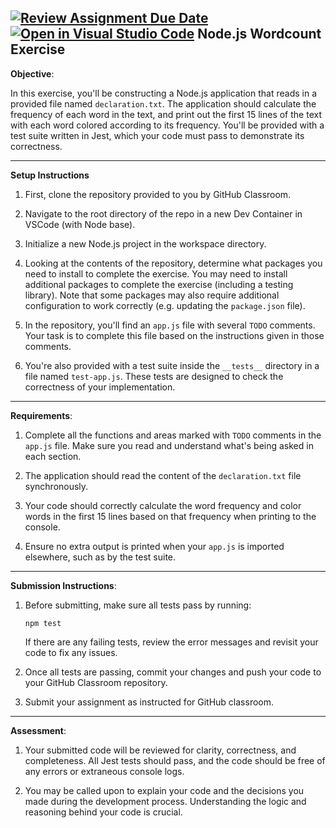 [![Review Assignment Due Date](https://classroom.github.com/assets/deadline-readme-button-22041afd0340ce965d47ae6ef1cefeee28c7c493a6346c4f15d667ab976d596c.svg)](https://classroom.github.com/a/5BAWBZwz)
[![Open in Visual Studio Code](https://classroom.github.com/assets/open-in-vscode-2e0aaae1b6195c2367325f4f02e2d04e9abb55f0b24a779b69b11b9e10269abc.svg)](https://classroom.github.com/online_ide?assignment_repo_id=18007631&assignment_repo_type=AssignmentRepo)
Node.js Wordcount Exercise
---

**Objective**:

In this exercise, you'll be constructing a Node.js application that reads in a provided file named `declaration.txt`. The application should calculate the frequency of each word in the text, and print out the first 15 lines of the text with each word colored according to its frequency. You'll be provided with a test suite written in Jest, which your code must pass to demonstrate its correctness.

---

**Setup Instructions**

1. First, clone the repository provided to you by GitHub Classroom.

2. Navigate to the root directory of the repo in a new Dev Container in VSCode (with Node base).

3. Initialize a new Node.js project in the workspace directory.

4. Looking at the contents of the repository, determine what packages you need to install to complete the exercise. You may need to install additional packages to complete the exercise (including a testing library). Note that some packages may also require additional configuration to work correctly (e.g. updating the `package.json` file).

5. In the repository, you'll find an `app.js` file with several `TODO` comments. Your task is to complete this file based on the instructions given in those comments.

6. You're also provided with a test suite inside the `__tests__` directory in a file named `test-app.js`. These tests are designed to check the correctness of your implementation.

---

**Requirements**:

1. Complete all the functions and areas marked with `TODO` comments in the `app.js` file. Make sure you read and understand what's being asked in each section.

2. The application should read the content of the `declaration.txt` file synchronously.

3. Your code should correctly calculate the word frequency and color words in the first 15 lines based on that frequency when printing to the console.

4. Ensure no extra output is printed when your `app.js` is imported elsewhere, such as by the test suite. 

---

**Submission Instructions**:

1. Before submitting, make sure all tests pass by running:
   ```
   npm test
   ```

   If there are any failing tests, review the error messages and revisit your code to fix any issues.

2. Once all tests are passing, commit your changes and push your code to your GitHub Classroom repository.

3. Submit your assignment as instructed for GitHub classroom. 

---

**Assessment**:

1. Your submitted code will be reviewed for clarity, correctness, and completeness. All Jest tests should pass, and the code should be free of any errors or extraneous console logs.

2. You may be called upon to explain your code and the decisions you made during the development process. Understanding the logic and reasoning behind your code is crucial.
```
